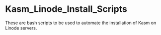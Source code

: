 # Kasm_Linode_Install_Scripts
These are bash scripts to be used to automate the installation of Kasm on Linode servers.
